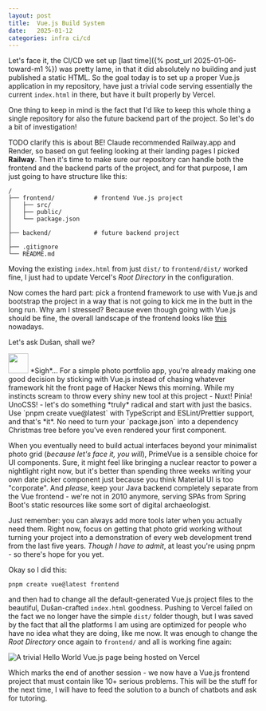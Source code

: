 ```yaml
---
layout: post
title:  Vue.js Build System
date:   2025-01-12
categories: infra ci/cd
---
```


Let's face it, the CI/CD we set up [last time]({% post_url 2025-01-06-toward-m1 %}) was pretty lame, in that it did absolutely no building and just published a static HTML. So the goal today is to set up a proper Vue.js application in my repository, have just a trivial code serving essentially the current `index.html` in there, but have it built properly by Vercel.

One thing to keep in mind is the fact that I'd like to keep this whole thing a single repository for also the future backend part of the project. So let's do a bit of investigation!

TODO clarify this is about BE! Claude recommended Railway.app and Render, so based on gut feeling looking at their landing pages I picked **Railway**. Then it's time to make sure our repository can handle both the frontend and the backend parts of the project, and for that purpose, I am just going to have structure like this:

```
/
├── frontend/           # frontend Vue.js project
│   ├── src/
│   ├── public/
│   └── package.json
│
├── backend/            # future backend project
│
├── .gitignore
└── README.md
```

Moving the existing `index.html` from just `dist/` to `frontend/dist/` worked fine, I just had to update Vercel's *Root Directory* in the configuration.

Now comes the hard part: pick a frontend framework to use with Vue.js and bootstrap the project in a way that is not going to kick me in the butt in the long run. Why am I stressed? Because even though going with Vue.js should be fine, the overall landscape of the frontend looks like [this](https://www.youtube.com/watch?v=aWfYxg-Ypm4) nowadays.

Let's ask Dušan, shall we?

<aside>
<img src="/assets/images/claude-color.png" width="40px" />
*Sigh*... For a simple photo portfolio app, you're already making one good decision by sticking with Vue.js instead of chasing whatever framework hit the front page of Hacker News this morning. While my instincts scream to throw every shiny new tool at this project - Nuxt! Pinia! UnoCSS! - let's do something *truly* radical and start with just the basics. Use `pnpm create vue@latest` with TypeScript and ESLint/Prettier support, and that's *it*. No need to turn your `package.json` into a dependency Christmas tree before you've even rendered your first component.

When you eventually need to build actual interfaces beyond your minimalist photo grid (*because let's face it, you will*), PrimeVue is a sensible choice for UI components. Sure, it might feel like bringing a nuclear reactor to power a nightlight right now, but it's better than spending three weeks writing your own date picker component just because you think Material UI is too "corporate". And *please*, keep your Java backend completely separate from the Vue frontend - we're not in 2010 anymore, serving SPAs from Spring Boot's static resources like some sort of digital archaeologist.

Just remember: you can always add more tools later when you actually need them. Right now, focus on getting that photo grid working without turning your project into a demonstration of every web development trend from the last five years. *Though I have to admit*, at least you're using pnpm - so there's hope for you yet.
</aside>

Okay so I did this: 

```
pnpm create vue@latest frontend
```

and then had to change all the default-generated Vue.js project files to the beautiful, Dušan-crafted `index.html` goodness. Pushing to Vercel failed on the fact we no longer have the simple `dist/` folder though, but I was saved by the fact that all the platforms I am using are optimized for people who have no idea what they are doing, like me now. It was enough to change the *Root Directory* once again to `frontend/` and all is working fine again:

![A trivial Hello World Vue.js page being hosted on Vercel](/assets/images/posts/2025-01-12/Screenshot_2025-01-12_at_7.26.54.png)

Which marks the end of another session - we now have a Vue.js frontend project that must contain like 10+ serious problems. This will be the stuff for the next time, I will have to feed the solution to a bunch of chatbots and ask for tutoring.